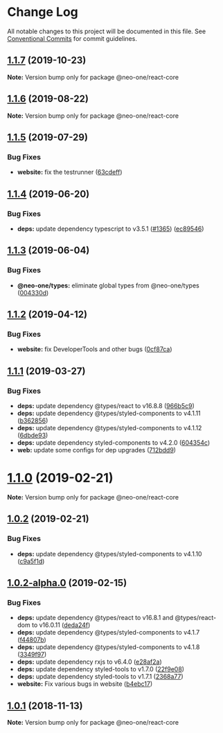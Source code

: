 # Change Log

All notable changes to this project will be documented in this file.
See [Conventional Commits](https://conventionalcommits.org) for commit guidelines.

## [1.1.7](https://github.com/neo-one-suite/neo-one/compare/@neo-one/react-core@1.1.6...@neo-one/react-core@1.1.7) (2019-10-23)

**Note:** Version bump only for package @neo-one/react-core





## [1.1.6](https://github.com/neo-one-suite/neo-one/compare/@neo-one/react-core@1.1.5...@neo-one/react-core@1.1.6) (2019-08-22)

**Note:** Version bump only for package @neo-one/react-core





## [1.1.5](https://github.com/neo-one-suite/neo-one/compare/@neo-one/react-core@1.1.4...@neo-one/react-core@1.1.5) (2019-07-29)


### Bug Fixes

* **website:** fix the testrunner ([63cdeff](https://github.com/neo-one-suite/neo-one/commit/63cdeff))





## [1.1.4](https://github.com/neo-one-suite/neo-one/compare/@neo-one/react-core@1.1.3...@neo-one/react-core@1.1.4) (2019-06-20)


### Bug Fixes

* **deps:** update dependency typescript to v3.5.1 ([#1365](https://github.com/neo-one-suite/neo-one/issues/1365)) ([ec89546](https://github.com/neo-one-suite/neo-one/commit/ec89546))





## [1.1.3](https://github.com/neo-one-suite/neo-one/compare/@neo-one/react-core@1.1.2...@neo-one/react-core@1.1.3) (2019-06-04)


### Bug Fixes

* **@neo-one/types:** eliminate global types from @neo-one/types ([004330d](https://github.com/neo-one-suite/neo-one/commit/004330d))





## [1.1.2](https://github.com/neo-one-suite/neo-one/compare/@neo-one/react-core@1.1.1...@neo-one/react-core@1.1.2) (2019-04-12)


### Bug Fixes

* **website:** fix DeveloperTools and other bugs ([0cf87ca](https://github.com/neo-one-suite/neo-one/commit/0cf87ca))





## [1.1.1](https://github.com/neo-one-suite/neo-one/compare/@neo-one/react-core@1.1.0...@neo-one/react-core@1.1.1) (2019-03-27)


### Bug Fixes

* **deps:** update dependency @types/react to v16.8.8 ([966b5c9](https://github.com/neo-one-suite/neo-one/commit/966b5c9))
* **deps:** update dependency @types/styled-components to v4.1.11 ([b362856](https://github.com/neo-one-suite/neo-one/commit/b362856))
* **deps:** update dependency @types/styled-components to v4.1.12 ([6dbde93](https://github.com/neo-one-suite/neo-one/commit/6dbde93))
* **deps:** update dependency styled-components to v4.2.0 ([604354c](https://github.com/neo-one-suite/neo-one/commit/604354c))
* **web:** update some configs for dep upgrades ([712bdd9](https://github.com/neo-one-suite/neo-one/commit/712bdd9))





# [1.1.0](https://github.com/neo-one-suite/neo-one/compare/@neo-one/react-core@1.0.2...@neo-one/react-core@1.1.0) (2019-02-21)

**Note:** Version bump only for package @neo-one/react-core





## [1.0.2](https://github.com/neo-one-suite/neo-one/compare/@neo-one/react-core@1.0.2-alpha.0...@neo-one/react-core@1.0.2) (2019-02-21)


### Bug Fixes

* **deps:** update dependency @types/styled-components to v4.1.10 ([c9a5f1d](https://github.com/neo-one-suite/neo-one/commit/c9a5f1d))





## [1.0.2-alpha.0](https://github.com/neo-one-suite/neo-one/compare/@neo-one/react-core@1.0.1...@neo-one/react-core@1.0.2-alpha.0) (2019-02-15)


### Bug Fixes

* **deps:** update dependency @types/react to v16.8.1 and @types/react-dom to v16.0.11 ([deda24f](https://github.com/neo-one-suite/neo-one/commit/deda24f))
* **deps:** update dependency @types/styled-components to v4.1.7 ([f44807b](https://github.com/neo-one-suite/neo-one/commit/f44807b))
* **deps:** update dependency @types/styled-components to v4.1.8 ([3349f97](https://github.com/neo-one-suite/neo-one/commit/3349f97))
* **deps:** update dependency rxjs to v6.4.0 ([e28af2a](https://github.com/neo-one-suite/neo-one/commit/e28af2a))
* **deps:** update dependency styled-tools to v1.7.0 ([22f9e08](https://github.com/neo-one-suite/neo-one/commit/22f9e08))
* **deps:** update dependency styled-tools to v1.7.1 ([2368a77](https://github.com/neo-one-suite/neo-one/commit/2368a77))
* **website:** Fix various bugs in website ([b4ebc17](https://github.com/neo-one-suite/neo-one/commit/b4ebc17))





## [1.0.1](https://github.com/neo-one-suite/neo-one/compare/@neo-one/react-core@1.0.0...@neo-one/react-core@1.0.1) (2018-11-13)

**Note:** Version bump only for package @neo-one/react-core
